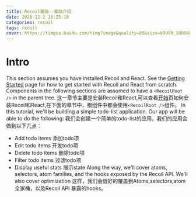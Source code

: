 ```yaml
---
title: Recoil基础--基础介绍
date: 2020-11-2 18:25:18
categories: recoil
tags: recoil
cover: https://timgsa.baidu.com/timg?image&quality=80&size=b9999_10000&sec=1604296909918&di=04e7bdeca6fa5ca734f5897319c876fa&imgtype=0&src=http%3A%2F%2Fpic1.win4000.com%2Fwallpaper%2Fb%2F53c749c82fdcd.jpg
---
```

# Intro
This section assumes you have installed Recoil and React. See the [Getting Started](https://recoiljs.org/docs/introduction/getting-started) page for how to get started with Recoil and React from scratch. Components in the following sections are assumed to have a `<RecoilRoot />` in the parent tree.
这一章节主要是安装Recoil和React,可以查看[开始](https://recoiljs.org/docs/introduction/getting-started)页如何安装Recoil和React,在下面的章节中，根组件中都会使用`<RecoilRoot />`组件。
In this tutorial, we'll be building a simple todo-list application. Our app will be able to do the following:
我们会创建一个简单的todo-list的应用。我们的应用会做到以下几点：
+ Add todo items 添加todo项
+ Edit todo items 开发todo项
+ Delete todo items 删除todo项
+ Filter todo items 过滤todo项
+ Display useful stats 展示state
Along the way, we'll cover atoms, selectors, atom families, and the hooks exposed by the Recoil API. We'll also cover optimization
这样，我们会很好的覆盖到Atoms,selectors,atom全家桶，以及Recoil API 暴露的hooks。